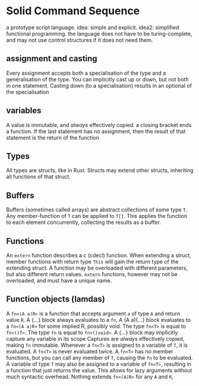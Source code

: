 # Solid Command Sequence
a prototype script language.
idea: simple and explicit.
idea2: simplified functional programming.
the language does not have to be turing-complete, and may not use control structures if it does not need them.

## assignment and casting
Every assignment accepts both a specialisation of the type and a generalisation of the type.
You can implicitly cast up or down, but not both in one statement.
Casting down (to a specialisation) results in an optional of the specialisation

## variables
A value is immutable, and _always_ effectively copied.
a closing bracket ends a function. If the last statement has no assignment, then the result of that statement is the return of the function

## Types
All types are structs, like in Rust.
Structs may extend other structs, inheriting all functions of that struct.

## Buffers
Buffers (sometimes called arrays) are abstract collections of some type `T`.
Any member-function of `T` can be applied to `T[]`. This applies the function to each element concurrently, collecting the results as a buffer.

## Functions
An `extern` function describes a c (cdecl) function.
When extending a struct, member functions with return type `This` will gain the return type of the extending struct.
A function may be overloaded with different parameters, but also different return values.
`extern` functions, however may not be overloaded, and must have a unique name.

## Function objects (lamdas)
A `fn<(A a)R>` is a function that accepts argument `a` of type `A` and return value `R`. 
A {...} block always evaluates to a `fn`, 
A (A a){...} block evaluates to a `fn<(A a)R>` for some implied R, possibly void.
The type `fn<T>` is equal to `fn<()T>`.
The type `fn` is equal to `fn<()void>`.
A {...} block may implicitly capture any variable in its scope
Captures are _always_ effectively copied, making `fn` immutable.
Whenever a `fn<T>` is assigned to a variable of `T`, it is evaluated. A `fn<T>` is never evaluated twice.
A `fn<T>` has no member functions, but you can call any member of `T`, causing the `fn` to be evaluated.
A variable of type `T` may also be assigned to a variable of `fn<T>`, resulting in a function that just returns the value. This allows for lazy arguments without much syntactic overhead.
Nothing extends `fn<(A)R>` for any `A` and `R`,

